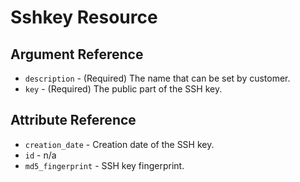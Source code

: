 # Sshkey Resource



## Argument Reference

* `description` - (Required) The name that can be set by customer.
* `key` - (Required) The public part of the SSH key.

## Attribute Reference

* `creation_date` - Creation date of the SSH key.
* `id` - n/a
* `md5_fingerprint` - SSH key fingerprint.